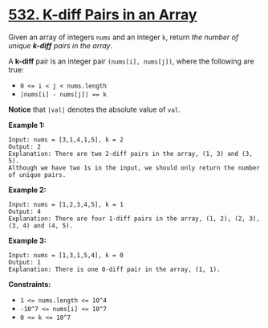 # [532. K-diff Pairs in an Array](https://leetcode.com/problems/k-diff-pairs-in-an-array/)

Given an array of integers `nums` and an integer `k`, return _the number of unique **k-diff** pairs in the array_.

A **k-diff** pair is an integer pair `(nums[i], nums[j])`, where the following are true:

- `0 <= i < j < nums.length`
- `|nums[i] - nums[j]| == k`

**Notice** that `|val|` denotes the absolute value of `val`.

**Example 1:**

    Input: nums = [3,1,4,1,5], k = 2
    Output: 2
    Explanation: There are two 2-diff pairs in the array, (1, 3) and (3, 5).
    Although we have two 1s in the input, we should only return the number of unique pairs.

**Example 2:**

    Input: nums = [1,2,3,4,5], k = 1
    Output: 4
    Explanation: There are four 1-diff pairs in the array, (1, 2), (2, 3), (3, 4) and (4, 5).

**Example 3:**

    Input: nums = [1,3,1,5,4], k = 0
    Output: 1
    Explanation: There is one 0-diff pair in the array, (1, 1).

**Constraints:**

- `1 <= nums.length <= 10^4`
- `-10^7 <= nums[i] <= 10^7`
- `0 <= k <= 10^7`
